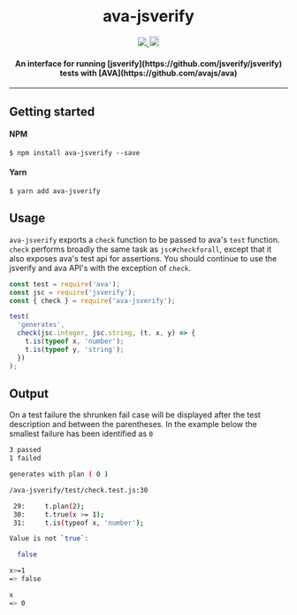 <h1 align="center">ava-jsverify</h1>

<p align="center">
  <a title='License' href="https://raw.githubusercontent.com/imranolas/ava-jsverify/master/LICENSE">
    <img src='https://img.shields.io/badge/license-MIT-blue.svg' />
  </a>
  <a href="https://badge.fury.io/js/ava-jsverify">
    <img src="https://badge.fury.io/js/ava-jsverify.svg" alt="npm version" height="18">
  </a>
</p>

<h4 align="center">
  An interface for running [jsverify](https://github.com/jsverify/jsverify) tests with [AVA](https://github.com/avajs/ava)
</h4>

***

## Getting started
#### NPM
`$ npm install ava-jsverify --save`
#### Yarn
`$ yarn add ava-jsverify`

## Usage

`ava-jsverify` exports a `check` function to be passed to ava's `test` function. `check` performs broadly the same task as `jsc#checkforall`, except that it also exposes ava's test api for assertions. You should continue to use the jsverify and ava API's with the exception of `check`.

```js
const test = require('ava');
const jsc = require('jsverify');
const { check } = require('ava-jsverify');

test(
  'generates',
  check(jsc.integer, jsc.string, (t, x, y) => {
    t.is(typeof x, 'number');
    t.is(typeof y, 'string');
  })
);
```

## Output

On a test failure the shrunken fail case will be displayed after the test description and between the parentheses. In the example below the smallest failure has been identified as `0`
```sh
3 passed
1 failed

generates with plan ( 0 )

/ava-jsverify/test/check.test.js:30

 29:     t.plan(2);
 30:     t.true(x >= 1);
 31:     t.is(typeof x, 'number');

Value is not `true`:

  false

x>=1
=> false

x
=> 0
```
